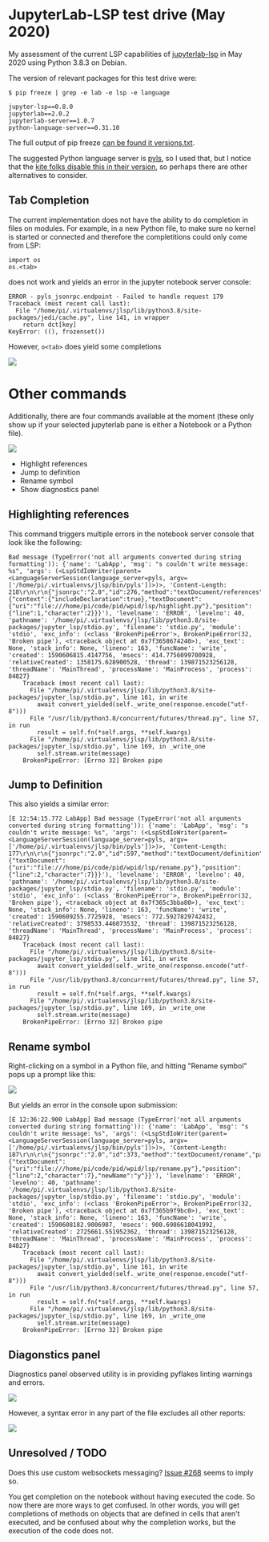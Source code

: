 # JupyterLab-LSP test drive (May 2020)

My assessment of the current LSP capabilities of [jupyterlab-lsp](https://github.com/krassowski/jupyterlab-lsp) in May 2020 using Python 3.8.3 on Debian.

The version of relevant packages for this test drive were:

`$ pip freeze | grep -e lab -e lsp -e language`
```
jupyter-lsp==0.8.0
jupyterlab==2.0.2
jupyterlab-server==1.0.7
python-language-server==0.31.10
```

The full output of pip freeze [can be found it versions.txt](versions.txt).

The suggested Python language server is [pyls](https://github.com/palantir/python-language-server), so I used that, but I notice that
the [kite folks disable this in their version](https://github.com/kiteco/jupyterlab-kite/pull/4), so perhaps there are other alternatives to consider.

## Tab Completion

The current implementation does not have the ability to do completion in files on modules. For example, in a new Python file, to make sure no kernel is started or connected and therefore the completitions could only come from LSP:

```
import os
os.<tab>
```

does not work and yields an error in the jupyter notebook server console:
```
ERROR - pyls_jsonrpc.endpoint - Failed to handle request 179
Traceback (most recent call last):
  File "/home/pi/.virtualenvs/jlsp/lib/python3.8/site-packages/jedi/cache.py", line 141, in wrapper
    return dct[key]
KeyError: ((), frozenset())
```

However, `o<tab>` does yield some completions

![](02.png)

# Other commands

Additionally, there are four commands available at the moment (these only show up if your selected jupyterlab pane is either a Notebook or a Python file).

![](00.png)

- Highlight references
- Jump to definition
- Rename symbol
- Show diagnostics panel

## Highlighting references

This command triggers multiple errors in the notebook server console that look like the following:

```
Bad message (TypeError('not all arguments converted during string formatting')): {'name': 'LabApp', 'msg': "s couldn't write message: %s", 'args': (<LspStdIoWriter(parent=<LanguageServerSession(language_server=pyls, argv=['/home/pi/.virtualenvs/jlsp/bin/pyls'])>)>, 'Content-Length: 218\r\n\r\n{"jsonrpc":"2.0","id":276,"method":"textDocument/references","params":{"context":{"includeDeclaration":true},"textDocument":{"uri":"file:///home/pi/code/pid/wpid/lsp/highlight.py"},"position":{"line":1,"character":2}}}'), 'levelname': 'ERROR', 'levelno': 40, 'pathname': '/home/pi/.virtualenvs/jlsp/lib/python3.8/site-packages/jupyter_lsp/stdio.py', 'filename': 'stdio.py', 'module': 'stdio', 'exc_info': (<class 'BrokenPipeError'>, BrokenPipeError(32, 'Broken pipe'), <traceback object at 0x7f3658674240>), 'exc_text': None, 'stack_info': None, 'lineno': 163, 'funcName': 'write', 'created': 1590606815.4147756, 'msecs': 414.7756099700928, 'relativeCreated': 1358175.628900528, 'thread': 139871523256128, 'threadName': 'MainThread', 'processName': 'MainProcess', 'process': 84827}
    Traceback (most recent call last):
      File "/home/pi/.virtualenvs/jlsp/lib/python3.8/site-packages/jupyter_lsp/stdio.py", line 161, in write
        await convert_yielded(self._write_one(response.encode("utf-8")))
      File "/usr/lib/python3.8/concurrent/futures/thread.py", line 57, in run
        result = self.fn(*self.args, **self.kwargs)
      File "/home/pi/.virtualenvs/jlsp/lib/python3.8/site-packages/jupyter_lsp/stdio.py", line 169, in _write_one
        self.stream.write(message)
    BrokenPipeError: [Errno 32] Broken pipe
```

## Jump to Definition

This also yields a similar error:

```
[E 12:54:15.772 LabApp] Bad message (TypeError('not all arguments converted during string formatting')): {'name': 'LabApp', 'msg': "s couldn't write message: %s", 'args': (<LspStdIoWriter(parent=<LanguageServerSession(language_server=pyls, argv=['/home/pi/.virtualenvs/jlsp/bin/pyls'])>)>, 'Content-Length: 177\r\n\r\n{"jsonrpc":"2.0","id":597,"method":"textDocument/definition","params":{"textDocument":{"uri":"file:///home/pi/code/pid/wpid/lsp/rename.py"},"position":{"line":2,"character":7}}}'), 'levelname': 'ERROR', 'levelno': 40, 'pathname': '/home/pi/.virtualenvs/jlsp/lib/python3.8/site-packages/jupyter_lsp/stdio.py', 'filename': 'stdio.py', 'module': 'stdio', 'exc_info': (<class 'BrokenPipeError'>, BrokenPipeError(32, 'Broken pipe'), <traceback object at 0x7f365c3bba80>), 'exc_text': None, 'stack_info': None, 'lineno': 163, 'funcName': 'write', 'created': 1590609255.7725928, 'msecs': 772.5927829742432, 'relativeCreated': 3798533.446073532, 'thread': 139871523256128, 'threadName': 'MainThread', 'processName': 'MainProcess', 'process': 84827}
    Traceback (most recent call last):
      File "/home/pi/.virtualenvs/jlsp/lib/python3.8/site-packages/jupyter_lsp/stdio.py", line 161, in write
        await convert_yielded(self._write_one(response.encode("utf-8")))
      File "/usr/lib/python3.8/concurrent/futures/thread.py", line 57, in run
        result = self.fn(*self.args, **self.kwargs)
      File "/home/pi/.virtualenvs/jlsp/lib/python3.8/site-packages/jupyter_lsp/stdio.py", line 169, in _write_one
        self.stream.write(message)
    BrokenPipeError: [Errno 32] Broken pipe
```

## Rename symbol

Right-clicking on a symbol in a Python file, and hitting "Rename symbol" pops up a prompt like this:

![](05.png)

But yields an error in the console upon submission:
```
[E 12:36:22.900 LabApp] Bad message (TypeError('not all arguments converted during string formatting')): {'name': 'LabApp', 'msg': "s couldn't write message: %s", 'args': (<LspStdIoWriter(parent=<LanguageServerSession(language_server=pyls, argv=['/home/pi/.virtualenvs/jlsp/bin/pyls'])>)>, 'Content-Length: 187\r\n\r\n{"jsonrpc":"2.0","id":373,"method":"textDocument/rename","params":{"textDocument":{"uri":"file:///home/pi/code/pid/wpid/lsp/rename.py"},"position":{"line":2,"character":7},"newName":"y"}}'), 'levelname': 'ERROR', 'levelno': 40, 'pathname': '/home/pi/.virtualenvs/jlsp/lib/python3.8/site-packages/jupyter_lsp/stdio.py', 'filename': 'stdio.py', 'module': 'stdio', 'exc_info': (<class 'BrokenPipeError'>, BrokenPipeError(32, 'Broken pipe'), <traceback object at 0x7f365b9f9bc0>), 'exc_text': None, 'stack_info': None, 'lineno': 163, 'funcName': 'write', 'created': 1590608182.9006987, 'msecs': 900.6986618041992, 'relativeCreated': 2725661.551952362, 'thread': 139871523256128, 'threadName': 'MainThread', 'processName': 'MainProcess', 'process': 84827}
    Traceback (most recent call last):
      File "/home/pi/.virtualenvs/jlsp/lib/python3.8/site-packages/jupyter_lsp/stdio.py", line 161, in write
        await convert_yielded(self._write_one(response.encode("utf-8")))
      File "/usr/lib/python3.8/concurrent/futures/thread.py", line 57, in run
        result = self.fn(*self.args, **self.kwargs)
      File "/home/pi/.virtualenvs/jlsp/lib/python3.8/site-packages/jupyter_lsp/stdio.py", line 169, in _write_one
        self.stream.write(message)
    BrokenPipeError: [Errno 32] Broken pipe
```
## Diagonstics panel

Diagnostics panel observed utility is in providing pyflakes linting warnings and errors.

![](03.png)

However, a syntax error in any part of the file excludes all other reports:

![](04.png)

## Unresolved / TODO

Does this use custom websockets messaging? [Issue #268](https://github.com/krassowski/jupyterlab-lsp/issues/268) seems to imply so.

You get completion on the notebook without having executed the code. So now there are more ways to get confused. In other words, you will get completions of methods on objects that are defined in cells that aren't executed, and be confused about why the completion works, but the execution of the code does not.